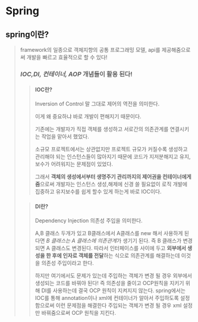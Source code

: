 Spring
======================
spring이란?
---------------------
> framework의 일종으로 객체지향의 공통 프로그래밍 모델, api를 제공해줌으로써 개발을 빠르고 효율적으로 할 수 있다!
> ### *IOC,DI, 컨테이너, AOP* 개념들이 활용 된다!
>> #### IOC란?
>> Inversion of Control 말 그대로 제어의 역전을 의미한다.
>>
>> 이게 왜 중요하냐 바로 개발이 편해지기 때문이다.
>>
>> 기존에는 개발자가 직접 객체를 생성하고 서로간의 의존관계를 연결시키는 작업을 맡아서 했었다.
>>
>> 소규모 프로젝트에서는 상관없지만 프로젝트 규모가 커질수록 생성하고 관리해야 되는 인스턴스들이 많아지기 때문에
>> 코드가 지저분해지고 유지,보수가 어려워지는 문제점이 있었다.
>>
>> 그래서 **객체의 생성에서부터 생명주기 관리까지의 제어권을 컨테이너에게 줌**으로써 개발자는
>>인스턴스 생성,해제에 신경 쓸 필요없이 로직 개발에 집중하고
>> 유지보수를 쉽게 할수 있게 하는게 바로 IOC이다.
>
>> #### DI란?
>> Dependency Injection 의존성 주입을 의미한다.
>>
>> A,B 클래스 두개가 있고 B클래스에서 A클래스를 new 해서 사용하게 된다면 *B 클래스는 A 클래스에 의존관계*가 생기기 된다.
>> 즉 B 클래스가 변경 되면 A 클래스도 변경된다. 
>> 따라서 인터페이스를 사이에 두고 **외부에서 생성을 한 후에 인자로 객체를 전달**하는 식으로 의존관계를 해결하는데
>> 이것을 의존성 주입이라고 한다.
>>
>> 하지만 여기에서도 문제가 있는데 주입하는 객체가 변경 될 경우 외부에서 생성되는 코드를 바꿔야 된다!
>> 즉 의존성을 줄이고 OCP원칙을 지키기 위해 DI를 사용하는데 결국 OCP 원칙이 지켜지지 않는다.
>> spring에서는 IOC를 통해 annotation이나 xml에 컨테이너가 알아서 주입하도록 설정함으로써 이런 문제점을 해결한다
>> 주입되는 객체가 변경 될 경우 xml 설정만 바꿔줌으로써 OCP 원칙을 지킨다.


